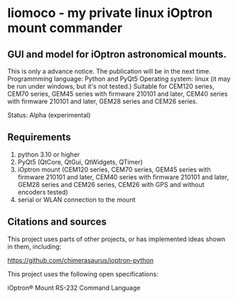 # liomoco - my private linux iOptron mount commander
## GUI and model for iOptron astronomical mounts.

This is only a	advance notice. The publication will be in the next time.
Programmming language: Python and PyQt5
Operating system: linux (it may be run under windows, but it's not tested.)
Suitable for CEM120 series, CEM70 series, GEM45 series with firmware 210101 and later, CEM40 series with
firmware 210101 and later, GEM28 series and CEM26 series.

Status: Alpha (experimental)
## Requirements
1. python 3.10 or higher
2. PyQt5 (QtCore, QtGui, QtWidgets, QTimer)
3. iOptron mount (CEM120 series, CEM70 series, GEM45 series with firmware 210101 and later, CEM40 series with
firmware 210101 and later, GEM28 series and CEM26 series, CEM26 with GPS and without encoders tested)
4. serial or WLAN connection to the mount

## Citations and sources
This project uses parts of other projects, or has implemented ideas shown in them, including:

https://github.com/chimerasaurus/ioptron-python

This project uses the following open specifications:

iOptron® Mount RS-232 Command Language
